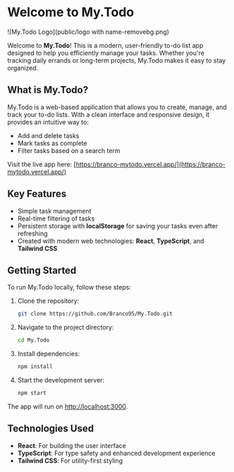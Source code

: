 
# Welcome to My.Todo

![My.Todo Logo](public/logo with name-removebg.png)

Welcome to **My.Todo**! This is a modern, user-friendly to-do list app designed to help you efficiently manage your tasks. Whether you're tracking daily errands or long-term projects, My.Todo makes it easy to stay organized.

## What is My.Todo?

My.Todo is a web-based application that allows you to create, manage, and track your to-do lists. With a clean interface and responsive design, it provides an intuitive way to:
- Add and delete tasks
- Mark tasks as complete
- Filter tasks based on a search term

Visit the live app here: [https://branco-mytodo.vercel.app/](https://branco-mytodo.vercel.app/)

## Key Features
- Simple task management
- Real-time filtering of tasks
- Persistent storage with **localStorage** for saving your tasks even after refreshing
- Created with modern web technologies: **React**, **TypeScript**, and **Tailwind CSS**

## Getting Started

To run My.Todo locally, follow these steps:

1. Clone the repository:
   ```bash
   git clone https://github.com/Branco95/My.Todo.git
   ```

2. Navigate to the project directory:
   ```bash
   cd My.Todo
   ```

3. Install dependencies:
   ```bash
   npm install
   ```

4. Start the development server:
   ```bash
   npm start
   ```

The app will run on [http://localhost:3000](http://localhost:3000).

## Technologies Used
- **React**: For building the user interface
- **TypeScript**: For type safety and enhanced development experience
- **Tailwind CSS**: For utility-first styling
